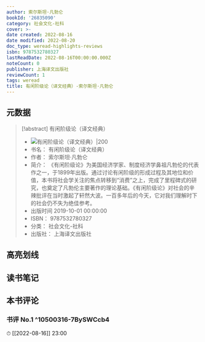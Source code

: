 ```yaml
---
author: 索尔斯坦·凡勃仑
bookId: '26835090'
category: 社会文化-社科
cover: >-
date created: 2022-08-16
date modified: 2022-08-20
doc_type: weread-highlights-reviews
isbn: 9787532780327
lastReadDate: 2022-08-16T00:00:00.000Z
noteCount: 0
publisher: 上海译文出版社
reviewCount: 1
tags: weread
title: 有闲阶级论（译文经典）-索尔斯坦·凡勃仑
---
```


## 元数据

> [!abstract] 有闲阶级论（译文经典）
> - ![ 有闲阶级论（译文经典）|200](https://wfqqreader-1252317822.image.myqcloud.com/cover/90/26835090/t7_26835090.jpg)
> - 书名： 有闲阶级论（译文经典）
> - 作者： 索尔斯坦·凡勃仑
> - 简介： 《有闲阶级论》为美国经济学家、制度经济学鼻祖凡勃伦的代表作之一，于1899年出版。通过讨论有闲阶级的形成过程及其地位和价值，本书将社会学关注的焦点转移到“消费”之上，完成了里程碑式的研究，也奠定了凡勃伦主要著作的理论基础。《有闲阶级论》对社会的辛辣批评在当时激起了轩然大波。一百多年后的今天，它对我们理解时下的社会仍不失为绝佳参考。
> - 出版时间 2019-10-01 00:00:00
> - ISBN： 9787532780327
> - 分类： 社会文化-社科
> - 出版社： 上海译文出版社

## 高亮划线

## 读书笔记

## 本书评论

### 书评 No.1 ^10500316-7BySWCcb4

⏱ [[2022-08-16]] 23:00

